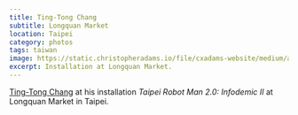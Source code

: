 ```yaml
---
title: Ting-Tong Chang
subtitle: Longquan Market
location: Taipei
category: photos
tags: taiwan
image: https://static.christopheradams.io/file/cxadams-website/medium/albums/2020/20200923-2004_Taipei_LongquanMarket/20200923-2004_Taipei_LongquanMarket_L1001284-1.jpg
excerpt: Installation at Longquan Market.
---
```


[Ting-Tong Chang] at his installation *Taipei Robot Man 2.0:
Infodemic II* at Longquan Market in Taipei.

[Ting-Tong Chang]: https://www.tingtongchang.co.uk/
